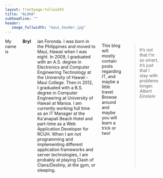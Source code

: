 ```yaml
---
layout: frontpage-fullwidth
title: "ALOHA"
subheadline: ""
header:
   image_fullwidth: "maui_header.jpg"
---
```

<div class="row">
<div class="medium-4 medium-push-8 columns" markdown="1">
 <img class="b30" src="{{ site.url }}/images/about_pic.jpg" alt="">
</div><!-- /.medium-4.columns -->

<div class="medium-8 medium-pull-4 columns" markdown="1">
My name is <b>Bryl</b>ian Foronda. I was born in the Philippines and moved to Maui, Hawaii when I was eight. In 2009, I graduated with an A.S. degree in Electronics and Computer Engineering Technology at the University of Hawaii - Maui College. Then in 2012, I graduated with a B.S. degree in Computer Engineering at University of Hawaii at Manoa. I am currently working full time as an IT Manager at the Ka'anapali Beach Hotel and part-time as a Web Application Developer for RCUH. When I am not programming and implementing different application frameworks and server technologies, I am probably at playing Clash of Clans/Destiny, at the gym, or sleeping. 

This blog will mostly contain posts regarding IT, and maybe a little travel. Browse around and maybe you will learn a trick or two!

> It’s not that I’m so smart, it’s just that I stay with problems longer. 
<cite>Albert Einstein</cite>

</div>
</div><!-- /row -->